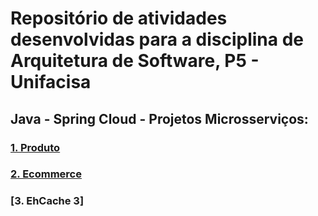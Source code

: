 
# Repositório de atividades desenvolvidas para a disciplina de Arquitetura de Software, P5 - Unifacisa

## Java - Spring Cloud - Projetos Microsserviços: <br />    
  
### [1. Produto](microservice)
### [2. Ecommerce](ecommerce)  
### [3. EhCache 3]

